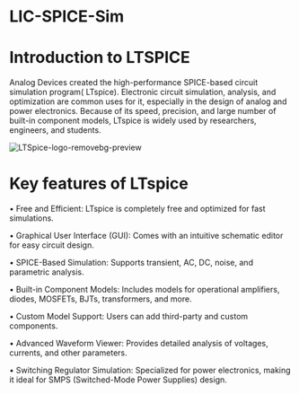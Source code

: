 # LIC-SPICE-Sim

# Introduction to LTSPICE

Analog Devices created the high-performance SPICE-based circuit simulation program( LTspice). Electronic circuit simulation, analysis, and optimization are common uses for it, especially in the design of analog and power electronics. Because of its speed, precision, and large number of built-in component models, LTspice is widely used by researchers, engineers, and students.


![LTSpice-logo-removebg-preview](https://github.com/user-attachments/assets/795c9bf9-9aaf-4866-8397-6be7018d33f7)
# Key features of LTspice
•	Free and Efficient: LTspice is completely free and optimized for fast simulations.

•	Graphical User Interface (GUI): Comes with an intuitive schematic editor for easy circuit design.

•	SPICE-Based Simulation: Supports transient, AC, DC, noise, and parametric analysis.

•	Built-in Component Models: Includes models for operational amplifiers, diodes, MOSFETs, BJTs, transformers, and more.

•	Custom Model Support: Users can add third-party and custom components.

•	Advanced Waveform Viewer: Provides detailed analysis of voltages, currents, and other parameters.

•	Switching Regulator Simulation: Specialized for power electronics, making it ideal for SMPS (Switched-Mode Power Supplies) design.

